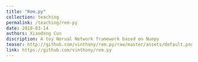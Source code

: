 ```yaml
---
title: "Rem.py"
collection: teaching
permalink: /teaching/rem-py
date: 2018-03-14
authors: Xiaodong Cun
discription: A toy Nerual Network framework based on Numpy
teaser: http://github.com/vinthony/rem.py/raw/master/assets/default.png
link: https://github.com/vinthony/rem.py
---
```


<!-- This paper is about the number 3. The number 4 is left for future work. -->

<!-- [Download paper here](http://academicpages.github.io/files/paper3.pdf) -->
